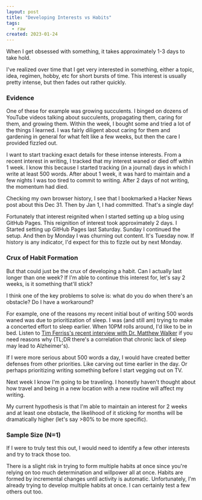 ```yaml
---
layout: post
title: "Developing Interests vs Habits"
tags:
  - raw
created: 2023-01-24
---
```

When I get obsessed with something, it takes approximately 1-3 days to take hold.

I've realized over time that I get very interested in something, either a topic, idea, regimen, hobby, etc for short bursts of time. This interest is usually pretty intense, but then fades out rather quickly.

### Evidence

One of these for example was growing succulents. I binged on dozens of YouTube videos talking about succulents, propagating them, caring for them, and growing them. Within the week, I bought some and tried a lot of the things I learned. I was fairly diligent about caring for them and gardening in general for what felt like a few weeks, but then the care I provided fizzled out.

I want to start tracking exact details for these intense interests. From a recent interest in writing, I tracked that my interest waned or died off within 1 week. I know this because I started tracking (in a journal) days in which I write at least 500 words. After about 1 week, it was hard to maintain and a few nights I was too tired to commit to writing. After 2 days of not writing, the momentum had died.

Checking my own browser history, I see that I bookmarked a Hacker News post about this Dec 31. Then by Jan 1, I had committed. That's a single day!

Fortunately that interest reignited when I started setting up a blog using GitHub Pages. This reignition of interest took approximately 2 days. I Started setting up GitHub Pages last Saturday. Sunday I continued the setup. And then by Monday I was churning out content. It's Tuesday now. If history is any indicator, I'd expect for this to fizzle out by next Monday.

### Crux of Habit Formation

But that could just be the crux of developing a habit. Can I actually last longer than one week? If I'm able to continue this interest for, let's say 2 weeks, is it something that'll stick?

I think one of the key problems to solve is: what do you do when there's an obstacle? Do I have a workaround?

For example, one of the reasons my recent initial bout of writing 500 words waned was due to prioritization of sleep. I was (and still am) trying to make a concerted effort to sleep earlier. When 10PM rolls around, I'd like to be in bed.  Listen to [Tim Ferriss's recent interview with Dr. Matthew Walker](https://tim.blog/2023/01/18/matthew-walker-sleep/) if you need reasons why (TL;DR there's a correlation that chronic lack of sleep may lead to Alzheimer's).

If I were more serious about 500 words a day, I would have created better defenses from other priorities. Like carving out time earlier in the day. Or perhaps prioritizing writing something before I start vegging out on TV.

Next week I know I'm going to be traveling. I honestly haven't thought about how travel and being in a new location with a new routine will affect my writing.

My current hypothesis is that I'm able to maintain an interest for 2 weeks and at least one obstacle, the likelihood of it sticking for months will be dramatically higher (let's say >80% to be more specific).

### Sample Size (N=1)

If I were to truly test this out, I would need to identify a few other interests and try to track those too.

There is a slight risk in trying to form multiple habits at once since you're relying on too much determination and willpower all at once. Habits are formed by incremental changes until activity is automatic. Unfortunately, I'm already trying to develop multiple habits at once. I can certainly test a few others out too.